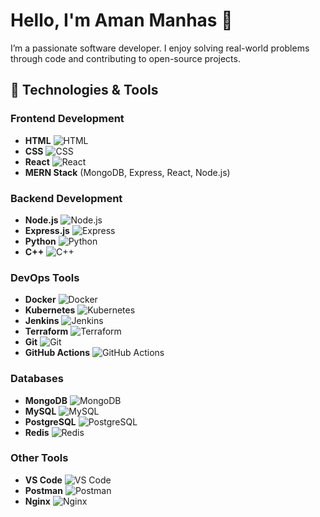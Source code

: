 # Hello, I'm Aman Manhas 👋

I’m a passionate software developer. I enjoy solving real-world problems through code and contributing to open-source projects.

## 🔧 Technologies & Tools

### Frontend Development
- **HTML** ![HTML](https://img.shields.io/badge/HTML-E34F26?style=flat&logo=html5&logoColor=white)
- **CSS** ![CSS](https://img.shields.io/badge/CSS-1572B6?style=flat&logo=css3&logoColor=white)
- **React** ![React](https://img.shields.io/badge/React-61DAFB?style=flat&logo=react&logoColor=black)
- **MERN Stack** (MongoDB, Express, React, Node.js)

### Backend Development
- **Node.js** ![Node.js](https://img.shields.io/badge/Node.js-339933?style=flat&logo=node.js&logoColor=white)
- **Express.js** ![Express](https://img.shields.io/badge/Express-000000?style=flat&logo=express&logoColor=white)
- **Python** ![Python](https://img.shields.io/badge/Python-3776AB?style=flat&logo=python&logoColor=white)
- **C++** ![C++](https://img.shields.io/badge/C++-00599C?style=flat&logo=cplusplus&logoColor=white)

### DevOps Tools
- **Docker** ![Docker](https://img.shields.io/badge/Docker-2496ED?style=flat&logo=docker&logoColor=white)
- **Kubernetes** ![Kubernetes](https://img.shields.io/badge/Kubernetes-326CE5?style=flat&logo=kubernetes&logoColor=white)
- **Jenkins** ![Jenkins](https://img.shields.io/badge/Jenkins-D24939?style=flat&logo=jenkins&logoColor=white)
- **Terraform** ![Terraform](https://img.shields.io/badge/Terraform-7B42BC?style=flat&logo=terraform&logoColor=white)
- **Git** ![Git](https://img.shields.io/badge/Git-F05032?style=flat&logo=git&logoColor=white)
- **GitHub Actions** ![GitHub Actions](https://img.shields.io/badge/GitHub_Actions-2088FF?style=flat&logo=github-actions&logoColor=white)

### Databases
- **MongoDB** ![MongoDB](https://img.shields.io/badge/MongoDB-47A248?style=flat&logo=mongodb&logoColor=white)
- **MySQL** ![MySQL](https://img.shields.io/badge/MySQL-4479A1?style=flat&logo=mysql&logoColor=white)
- **PostgreSQL** ![PostgreSQL](https://img.shields.io/badge/PostgreSQL-336791?style=flat&logo=postgresql&logoColor=white)
- **Redis** ![Redis](https://img.shields.io/badge/Redis-DC382D?style=flat&logo=redis&logoColor=white)

### Other Tools
- **VS Code** ![VS Code](https://img.shields.io/badge/VS_Code-007ACC?style=flat&logo=visualstudiocode&logoColor=white)
- **Postman** ![Postman](https://img.shields.io/badge/Postman-FF6C37?style=flat&logo=postman&logoColor=white)
- **Nginx** ![Nginx](https://img.shields.io/badge/Nginx-009639?style=flat&logo=nginx&logoColor=white)

